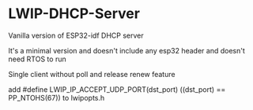 # LWIP-DHCP-Server
Vanilla version of ESP32-idf DHCP server

It's a minimal version and doesn't include any esp32 header and doesn't need RTOS to run

Single client without poll and release renew feature



add #define LWIP_IP_ACCEPT_UDP_PORT(dst_port)  ((dst_port) == PP_NTOHS(67)) to lwipopts.h

